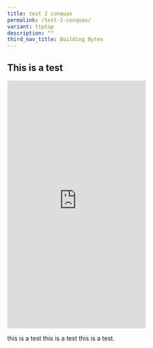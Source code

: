 ```yaml
---
title: test 2 conquas
permalink: /test-2-conquas/
variant: tiptap
description: ""
third_nav_title: Building Bytes
---
```

<h2>This is a  test</h2>
<p></p>
<div class="iframe-wrapper">
<iframe style="border: none; overflow: hidden; width: 320px; height: 571px;" allowfullscreen="true" frameborder="0" src="https://www.facebook.com/plugins/video.php?height=571&amp;href=https%3A%2F%2Fwww.facebook.com%2FBCASingapore%2Fvideos%2F1828103331307353%2F&amp;show_text=false&amp;width=320&amp;t=0"></iframe>
</div>
<p>this is a test this is a test this is a test.</p>